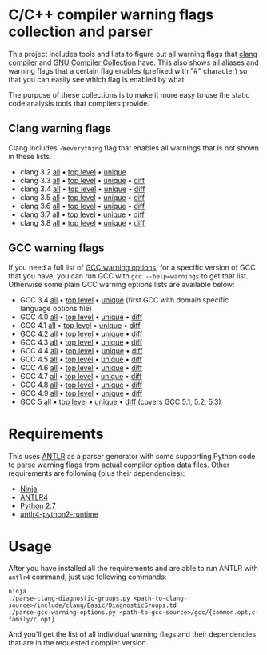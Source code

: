 # C/C++ compiler warning flags collection and parser

This project includes tools and lists to figure out all warning flags
that [clang compiler](http://clang.llvm.org/) and
[GNU Compiler Collection](https://gcc.gnu.org/) have. This also shows
all aliases and warning flags that a certain flag enables (prefixed
with "#" character) so that you can easily see which flag is enabled
by what.

The purpose of these collections is to make it more easy to use the
static code analysis tools that compilers provide.

## Clang warning flags

Clang includes `-Weverything` flag that enables all warnings that is
not shown in these lists.

* clang 3.2 [all](clang/warnings-clang-3.2.txt)
  • [top level](clang/warnings-clang-top-level-3.2.txt)
  • [unique](clang/warnings-clang-unique-3.2.txt)
* clang 3.3 [all](clang/warnings-clang-3.3.txt)
  • [top level](clang/warnings-clang-top-level-3.3.txt)
  • [unique](clang/warnings-clang-unique-3.3.txt)
  • [diff](clang/warnings-clang-diff-3.2-3.3.txt)
* clang 3.4 [all](clang/warnings-clang-3.4.txt)
  • [top level](clang/warnings-clang-top-level-3.4.txt)
  • [unique](clang/warnings-clang-unique-3.4.txt)
  • [diff](clang/warnings-clang-diff-3.3-3.4.txt)
* clang 3.5 [all](clang/warnings-clang-3.5.txt)
  • [top level](clang/warnings-clang-top-level-3.5.txt)
  • [unique](clang/warnings-clang-unique-3.5.txt)
  • [diff](clang/warnings-clang-diff-3.4-3.5.txt)
* clang 3.6 [all](clang/warnings-clang-3.6.txt)
  • [top level](clang/warnings-clang-top-level-3.6.txt)
  • [unique](clang/warnings-clang-unique-3.6.txt)
  • [diff](clang/warnings-clang-diff-3.5-3.6.txt)
* clang 3.7 [all](clang/warnings-clang-3.7.txt)
  • [top level](clang/warnings-clang-top-level-3.7.txt)
  • [unique](clang/warnings-clang-unique-3.7.txt)
  • [diff](clang/warnings-clang-diff-3.6-3.7.txt)
* clang 3.8 [all](clang/warnings-clang-3.8.txt)
  • [top level](clang/warnings-clang-top-level-3.8.txt)
  • [unique](clang/warnings-clang-unique-3.8.txt)
  • [diff](clang/warnings-clang-diff-3.7-3.8.txt)

## GCC warning flags

If you need a full list of
[GCC warning options](https://gcc.gnu.org/onlinedocs/gcc/Warning-Options.html),
for a specific version of GCC that you have, you can run GCC with `gcc
--help=warnings` to get that list. Otherwise some plain GCC warning
options lists are available below:

* GCC 3.4 [all](gcc/warnings-gcc-3.4.txt)
  • [top level](gcc/warnings-gcc-top-level-3.4.txt)
  • [unique](gcc/warnings-gcc-unique-3.4.txt)
  (first GCC with domain specific language options file)
* GCC 4.0 [all](gcc/warnings-gcc-4.0.txt)
  • [top level](gcc/warnings-gcc-top-level-4.0.txt)
  • [unique](gcc/warnings-gcc-unique-4.0.txt)
  • [diff](gcc/warnings-gcc-diff-3.4-4.0.txt)
* GCC 4.1 [all](gcc/warnings-gcc-4.1.txt)
  • [top level](gcc/warnings-gcc-top-level-4.1.txt)
  • [unique](gcc/warnings-gcc-unique-4.1.txt)
  • [diff](gcc/warnings-gcc-diff-4.0-4.1.txt)
* GCC 4.2 [all](gcc/warnings-gcc-4.2.txt)
  • [top level](gcc/warnings-gcc-top-level-4.2.txt)
  • [unique](gcc/warnings-gcc-unique-4.2.txt)
  • [diff](gcc/warnings-gcc-diff-4.1-4.2.txt)
* GCC 4.3 [all](gcc/warnings-gcc-4.3.txt)
  • [top level](gcc/warnings-gcc-top-level-4.3.txt)
  • [unique](gcc/warnings-gcc-unique-4.3.txt)
  • [diff](gcc/warnings-gcc-diff-4.2-4.3.txt)
* GCC 4.4 [all](gcc/warnings-gcc-4.4.txt)
  • [top level](gcc/warnings-gcc-top-level-4.4.txt)
  • [unique](gcc/warnings-gcc-unique-4.4.txt)
  • [diff](gcc/warnings-gcc-diff-4.3-4.4.txt)
* GCC 4.5 [all](gcc/warnings-gcc-4.5.txt)
  • [top level](gcc/warnings-gcc-top-level-4.5.txt)
  • [unique](gcc/warnings-gcc-unique-4.5.txt)
  • [diff](gcc/warnings-gcc-diff-4.4-4.5.txt)
* GCC 4.6 [all](gcc/warnings-gcc-4.6.txt)
  • [top level](gcc/warnings-gcc-top-level-4.6.txt)
  • [unique](gcc/warnings-gcc-unique-4.6.txt)
  • [diff](gcc/warnings-gcc-diff-4.5-4.6.txt)
* GCC 4.7 [all](gcc/warnings-gcc-4.7.txt)
  • [top level](gcc/warnings-gcc-top-level-4.7.txt)
  • [unique](gcc/warnings-gcc-unique-4.7.txt)
  • [diff](gcc/warnings-gcc-diff-4.6-4.7.txt)
* GCC 4.8 [all](gcc/warnings-gcc-4.8.txt)
  • [top level](gcc/warnings-gcc-top-level-4.8.txt)
  • [unique](gcc/warnings-gcc-unique-4.8.txt)
  • [diff](gcc/warnings-gcc-diff-4.7-4.8.txt)
* GCC 4.9 [all](gcc/warnings-gcc-4.9.txt)
  • [top level](gcc/warnings-gcc-top-level-4.9.txt)
  • [unique](gcc/warnings-gcc-unique-4.9.txt)
  • [diff](gcc/warnings-gcc-diff-4.8-4.9.txt)
* GCC 5 [all](gcc/warnings-gcc-5.txt)
  • [top level](gcc/warnings-gcc-top-level-5.txt)
  • [unique](gcc/warnings-gcc-unique-5.txt)
  • [diff](gcc/warnings-gcc-diff-4.9-5.txt)
  (covers GCC 5.1, 5.2, 5.3)

# Requirements

This uses [ANTLR](http://www.antlr.org/) as a parser generator with
some supporting Python code to parse warning flags from actual
compiler option data files. Other requirements are following (plus
their dependencies):

* [Ninja](https://ninja-build.org/)
* [ANTLR4](http://www.antlr.org/)
* [Python 2.7](https://www.python.org/)
* [antlr4-python2-runtime](https://pypi.python.org/pypi/antlr4-python2-runtime/)

# Usage

After you have installed all the requirements and are able to run
ANTLR with `antlr4` command, just use following commands:

    ninja
    ./parse-clang-diagnostic-groups.py <path-to-clang-source>/include/clang/Basic/DiagnosticGroups.td
    ./parse-gcc-warning-options.py <path-to-gcc-source>/gcc/{common.opt,c-family/c.opt}

And you'll get the list of all individual warning flags and their
dependencies that are in the requested compiler version.
